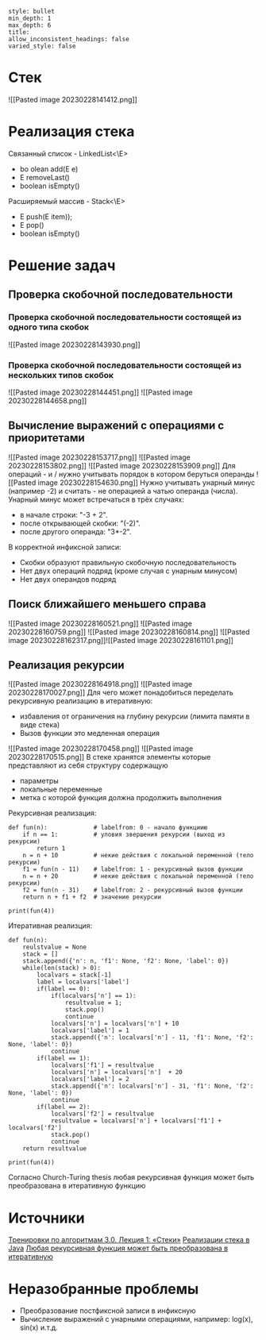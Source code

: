 ```toc
style: bullet 
min_depth: 1
max_depth: 6
title: 
allow_inconsistent_headings: false
varied_style: false
```
# Стек
![[Pasted image 20230228141412.png]]
# Реализация стека
Связанный список - LinkedList<\E>
- bo olean add(E e)
- E removeLast()
- boolean isEmpty()

Расширяемый массив - Stack<\E>
- E push(E item));
- E pop()
- boolean isEmpty()
# Решение задач
## Проверка скобочной последовательности
### Проверка скобочной последовательности состоящей из одного типа скобок
![[Pasted image 20230228143930.png]]
### Проверка скобочной последовательности состоящей из нескольких типов скобок
![[Pasted image 20230228144451.png]]
![[Pasted image 20230228144658.png]]
## Вычислениe выражений с операциями с приоритетами
![[Pasted image 20230228153717.png]]
![[Pasted image 20230228153802.png]]
![[Pasted image 20230228153909.png]]
Для операций - и / нужно учитывать порядок в котором беруться операнды 
![[Pasted image 20230228154630.png]]
Нужно учитывать унарный минус (например -2) и считать - не операцией а чатью операнда (числа). Унарный минус может встречаться в трёх случаях: 
- в начале строки: "-3 + 2". 
- после открывающей скобки: "(-2)".
- после другого операнда: "3*-2".

В корректной инфиксной записи:
- Скобки образуют правильную скобочную последовательность
- Нет двух операций подряд (кроме случая с унарным минусом)
-  Нет двух операндов подряд
## Поиск ближайшего меньшего справа
![[Pasted image 20230228160521.png]]
![[Pasted image 20230228160759.png]]
![[Pasted image 20230228160814.png]]
![[Pasted image 20230228162317.png]]![[Pasted image 20230228161101.png]]  
## Реализация рекурсии
![[Pasted image 20230228164918.png]]
![[Pasted image 20230228170027.png]]
Для чего может понадобиться переделать рекурсивную реализацию в итеративную:
- избавления от ограничения на глубину рекурсии (лимита памяти в виде стека)
- Вызов функции это медленная операция

![[Pasted image 20230228170458.png]]
![[Pasted image 20230228170515.png]]
В стеке хранятся элементы которые представляют из себя структуру содержащую
- параметры
- локальные переменные
- метка с которой функция должна продолжить выполнения

Рекурсивная реализация:
```
def fun(n):             # labelfrom: 0 - начало функциию
	if n == 1:          # уловия звершения рекурсии (выход из рекурсии)
	    return 1
	n = n + 10          # некие действия с локальной переменной (тело рекурсии)
	f1 = fun(n - 11)    # labelfrom: 1 - рекурсивный вызов функции
	n = n + 20          # некие действия с локальной переменной (тело рекурсии)
	f2 = fun(n - 31)    # labelfrom: 2 - рекурсивный вызов функции
	return n + f1 + f2  # значение рекурсии

print(fun(4))
```
Итеративная реализция:
```
def fun(n):
    reulstvalue = None
    stack = []
    stack.append({'n': n, 'f1': None, 'f2': None, 'label': 0})
    while(len(stack) > 0):
        localvars = stack[-1]
        label = localvars['label']
        if(label == 0):
            if(localvars['n'] == 1):
                resultvalue = 1;
                stack.pop()
                continue
            localvars['n'] = localvars['n'] + 10
            localvars['label'] = 1
            stack.append({'n': localvars['n'] - 11, 'f1': None, 'f2': None, 'label': 0})
            continue
        if(label == 1):
            localvars['f1'] = resultvalue
            localvars['n'] = localvars['n']  + 20
            localvars['label'] = 2
            stack.append({'n': localvars['n'] - 31, 'f1': None, 'f2': None, 'label': 0})
            continue
        if(label == 2):
            localvars['f2'] = resultvalue
            resultvalue = localvars['n'] + localvars['f1'] + localvars['f2']
            stack.pop()
            continue
    return resultvalue
    
print(fun(4))
```

Согласно Church-Turing thesis любая рекурсивная функция может быть преобразована в итеративную функцию
# Источники
[Тренировки по алгоритмам 3.0. Лекция 1: «Стеки»](https://www.youtube.com/live/ZUpImO_2hmA?feature=share)
[Реализации стека в Java](https://stackoverflow.com/a/38591522)
[Любая рекурсивная функция может быть преобразована в итеративную](https://stackoverflow.com/a/933979)
# Неразобранные проблемы
- Преобразование постфиксной записи в инфиксную
- Вычисление выражений с унарными операциями, например: log(x), sin(x) и.т.д.

